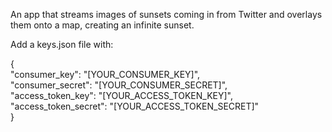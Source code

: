 An app that streams images of sunsets coming in from Twitter and overlays them onto a map, creating an infinite sunset.

Add a keys.json file with:

{  
    "consumer_key": "[YOUR_CONSUMER_KEY]",  
    "consumer_secret": "[YOUR_CONSUMER_SECRET]",  
    "access_token_key": "[YOUR_ACCESS_TOKEN_KEY]",  
    "access_token_secret": "[YOUR_ACCESS_TOKEN_SECRET]"  
}
